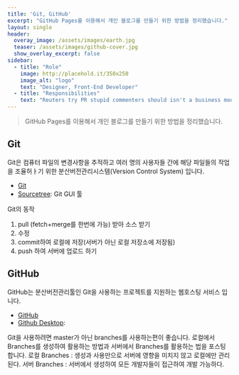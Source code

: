 ```yaml
---
title: 'Git, GitHub'
excerpt: "GitHub Pages를 이용해서 개인 블로그를 만들기 위한 방법을 정리했습니다."
layout: single
header:
  overay_image: /assets/images/earth.jpg
  teaser: /assets/images/github-cover.jpg
  show_overlay_excerpt: false
sidebar:
  - title: "Role"
    image: http://placehold.it/350x250
    image_alt: "logo"
    text: "Designer, Front-End Developer"
  - title: "Responsibilities"
    text: "Reuters try PR stupid commenters should isn't a business model"
---
```


> GitHub Pages를 이용해서 개인 블로그를 만들기 위한 방법을 정리했습니다.

## Git

Git은 컴퓨터 파일의 변경사항을 추적하고 여러 명의 사용자들 간에 해당 파일들의 작업을 조율허ㅏ기 위한 분산버전관리시스템(Version Control System) 입니다.
* [Git](http://git-scm.com/)
* [Sourcetree](https://www.sourcetreeapp.com/): Git GUI 툴

Git의 동작
1. pull (fetch+merge를 한번에 가능) 받아 소스 받기
2. 수정
3. commit하여 로컬에 저장(서버가 아닌 로컬 저장소에 저장됨)
4. push 하여 서버에 업로드 하기 

## GitHub
GitHub는 분산버전관리툴인 Git을 사용하는 프로젝트를 지원하는 웹호스팅 서비스 입니다.
* [GitHub](https://github.com/)
* [Github Desktop](https://desktop.github.com/): 

Git을 사용하려면 master가 아닌 branches를 사용하는편이 좋습니다.
로컬에서 Branches를 생성하여 활용하는 방법과 서버에서 Branches를 활용하는 법을 포스팅합니다.
로컬 Branches : 생성과 사용만으로 서버에 영향을 미치지 않고 로컬에만 관리된다.
서버 Branches : 서버에서 생성하여 모든 개발자들이 접근하여 개발 가능하다.


